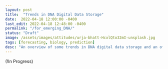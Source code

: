 ```yaml
---
layout: post
title:  "Trends in DNA Digital Data Storage"
date:  2022-04-18 12:00:00 -0400
last_edit: 2022-04-18 12:48:00 -0400
permalink: "/for_emerging_DNA/"
status: "Draft"
image: /assets/images/attitudes/urja-bhatt-HcxlQto32mI-unsplash.jpg
tags: [forecasting, biology, prediction]
desc: "An overview of some trends in DNA digital data storage and an offering of some forecasting questions on the subject."
---
```


(!In Progress)

<!-- ## [Table of Contents](#toc)
{:.no_toc}
* TOC
{:toc}

## [Motivation](#motivation)

## Notes

#### *Cover Photo*

The [cover photo](https://unsplash.com/photos/IyMaEo0f728) for this page was likely taken by [Martin Woortman](https://unsplash.com/@martfoto1). I found the photo on [Unsplash](https://unsplash.com/). To my knowledge, my use of this photo is permissible under Unsplash's [license](https://unsplash.com/license): "_Unsplash grants you an irrevocable, nonexclusive, worldwide copyright license to download, copy, modify, distribute, perform, and use photos from Unsplash for free, including for commercial purposes, without permission from or attributing the photographer or Unsplash. This license does not include the right to compile photos from Unsplash to replicate a similar or competing service._"

#### *Footnotes* -->
